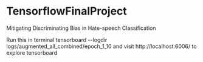# TensorflowFinalProject
Mitigating Discriminating Bias in Hate-speech Classification

Run this in terminal
tensorboard --logdir logs/augmented_all_combined/epoch_1_10
and visit
http://localhost:6006/
to explore tensorboard